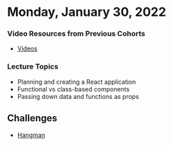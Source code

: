 Monday, January 30, 2022
=====================
### Video Resources from Previous Cohorts
- [Videos](https://www.youtube.com/channel/UCASZ7zW_Egu0T4KG3YEdGfw/playlists)

### Lecture Topics
- Planning and creating a React application
- Functional vs class-based components
- Passing down data and functions as props



Challenges
----------
* [Hangman](https://github.com/deltaplatoonew/react-hangman)

